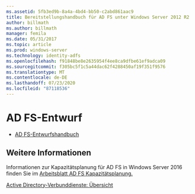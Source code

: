 ```yaml
---
ms.assetid: 5fb3ed9b-8a4a-4bd4-bb50-c2abd861aac9
title: Bereitstellungshandbuch für AD FS unter Windows Server 2012 R2
author: billmath
ms.author: billmath
manager: femila
ms.date: 05/31/2017
ms.topic: article
ms.prod: windows-server
ms.technology: identity-adfs
ms.openlocfilehash: f91848be8e2635954f4ee8ca9dfbe61ef9adca09
ms.sourcegitcommit: f305bc5f1c5a44dac62f4288450af19f351f9576
ms.translationtype: MT
ms.contentlocale: de-DE
ms.lasthandoff: 07/23/2020
ms.locfileid: "87118536"
---
```

# <a name="ad-fs-design"></a>AD FS-Entwurf


  
-   [AD FS-Entwurfshandbuch](../ad-fs/design/AD-FS-Design-Guide.md)

  

  
## <a name="see-also"></a>Weitere Informationen  
Informationen zur Kapazitätsplanung für AD FS in Windows Server 2016 finden Sie im [Arbeitsblatt AD FS Kapazitätsplanung.](https://adfsdocs.blob.core.windows.net/adfs/ADFSCapacity2016.xlsx)  
  
[Active Directory-Verbunddienste: Übersicht](../Active-Directory-Federation-Services.md)  
  

